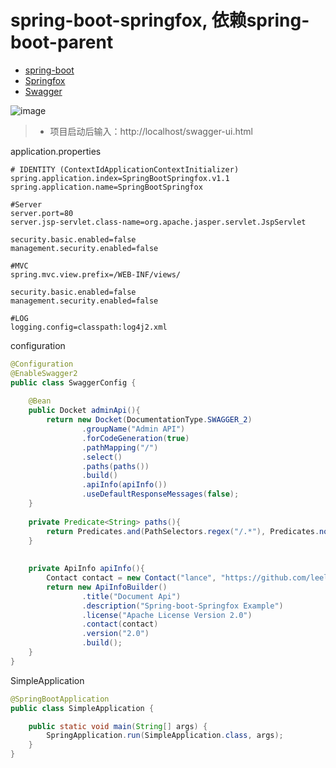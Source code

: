 # spring-boot-springfox, 依赖spring-boot-parent
* [spring-boot](http://docs.spring.io/spring-boot/docs/current/reference/htmlsingle/)
* [Springfox](http://springfox.github.io/springfox/)
* [Swagger](http://swagger.io/)

![image](https://github.com/leelance/spring-boot-all/tree/master/spring-boot-springfox/spring-boot-springfox.jpg)

> * 项目启动后输入：http://localhost/swagger-ui.html

application.properties
```
# IDENTITY (ContextIdApplicationContextInitializer)
spring.application.index=SpringBootSpringfox.v1.1
spring.application.name=SpringBootSpringfox

#Server
server.port=80
server.jsp-servlet.class-name=org.apache.jasper.servlet.JspServlet

security.basic.enabled=false
management.security.enabled=false

#MVC
spring.mvc.view.prefix=/WEB-INF/views/

security.basic.enabled=false
management.security.enabled=false

#LOG
logging.config=classpath:log4j2.xml
```
configuration
```java
@Configuration  
@EnableSwagger2
public class SwaggerConfig {
	
	@Bean
	public Docket adminApi(){
		return new Docket(DocumentationType.SWAGGER_2)
				.groupName("Admin API")
				.forCodeGeneration(true)
				.pathMapping("/")
				.select()
				.paths(paths())
				.build()
				.apiInfo(apiInfo())
				.useDefaultResponseMessages(false);
	}
	
	private Predicate<String> paths(){
		return Predicates.and(PathSelectors.regex("/.*"), Predicates.not(PathSelectors.regex("/error")));
	}
	
	
	private ApiInfo apiInfo(){
		Contact contact = new Contact("lance", "https://github.com/leelance", "81222045@qq.com");
		return new ApiInfoBuilder()
				.title("Document Api")
				.description("Spring-boot-Springfox Example")
				.license("Apache License Version 2.0")
				.contact(contact)
				.version("2.0")
				.build();
	}
}
```
SimpleApplication
```java
@SpringBootApplication
public class SimpleApplication {

	public static void main(String[] args) {
		SpringApplication.run(SimpleApplication.class, args);
	}
}
```
